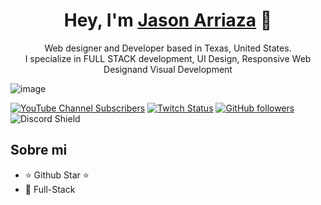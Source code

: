 <div align="center">
<h1 align="center">Hey, I'm <a href="#">Jason Arriaza</a> 👋</h1>
  <p>Web designer and Developer based in Texas, United States. <br />
I specialize in FULL STACK development, UI Design, Responsive Web Designand Visual Development</p>
</div>

![image](https://github.com/Jeet-u/Jeet-u/assets/156883810/515e0215-2367-436d-91cd-998097a0fc5d)


[![YouTube Channel Subscribers](https://img.shields.io/youtube/channel/subscribers/UCIjEgHA1vatSR2K4rfcdNRg?style=social)](https://www.youtube.com/@jeet-u1l)
[![Twitch Status](https://img.shields.io/twitch/status/aristidevs?style=social)](https://www.twitch.tv/Jeet-u)
[![GitHub followers](https://img.shields.io/github/followers/arisguimera?style=social)](https://github.com/Jeet-u)
![Discord Shield](https://discordapp.com/api/guilds/807719549075980308/widget.png?style=shield)

## Sobre mi

- ⭐ Github Star ⭐ 
- 📲 Full-Stack
<br>
<!--
**Jeet-u/Jeet-u** is a ✨ _special_ ✨ repository because its `README.md` (this file) appears on your GitHub profile.

Here are some ideas to get you started:

- 🔭 I’m currently working on ...
- 🌱 I’m currently learning ...
- 👯 I’m looking to collaborate on ...
- 🤔 I’m looking for help with ...
- 💬 Ask me about ...
- 📫 How to reach me: ...
- 😄 Pronouns: ...
- ⚡ Fun fact: ...
-->
